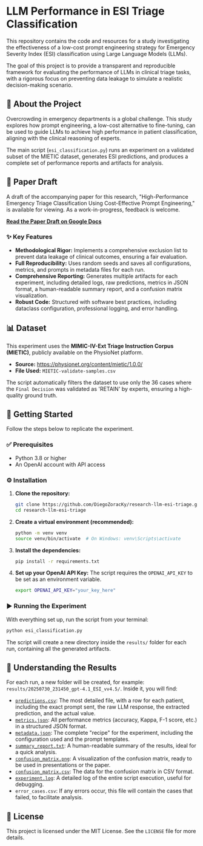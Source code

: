 # LLM Performance in ESI Triage Classification

This repository contains the code and resources for a study investigating the effectiveness of a low-cost prompt engineering strategy for Emergency Severity Index (ESI) classification using Large Language Models (LLMs).

The goal of this project is to provide a transparent and reproducible framework for evaluating the performance of LLMs in clinical triage tasks, with a rigorous focus on preventing data leakage to simulate a realistic decision-making scenario.

## 📜 About the Project

Overcrowding in emergency departments is a global challenge. This study explores how prompt engineering, a low-cost alternative to fine-tuning, can be used to guide LLMs to achieve high performance in patient classification, aligning with the clinical reasoning of experts.

The main script (`esi_classification.py`) runs an experiment on a validated subset of the MIETIC dataset, generates ESI predictions, and produces a complete set of performance reports and artifacts for analysis.

## 📄 Paper Draft

A draft of the accompanying paper for this research, "High-Performance Emergency Triage Classification Using Cost-Effective Prompt Engineering," is available for viewing. As a work-in-progress, feedback is welcome.

**[Read the Paper Draft on Google Docs](https://docs.google.com/document/d/1nWDxZZoFTt7uOHlm-gbFdwWYvWPSb-Ls0K5Jog7Oclg/edit?tab=t.0)**

### ✨ Key Features

* **Methodological Rigor:** Implements a comprehensive exclusion list to prevent data leakage of clinical outcomes, ensuring a fair evaluation.
* **Full Reproducibility:** Uses random seeds and saves all configurations, metrics, and prompts in metadata files for each run.
* **Comprehensive Reporting:** Generates multiple artifacts for each experiment, including detailed logs, raw predictions, metrics in JSON format, a human-readable summary report, and a confusion matrix visualization.
* **Robust Code:** Structured with software best practices, including dataclass configuration, professional logging, and error handling.

## 📊 Dataset

This experiment uses the **MIMIC-IV-Ext Triage Instruction Corpus (MIETIC)**, publicly available on the PhysioNet platform.

* **Source:** <https://physionet.org/content/mietic/1.0.0/>
* **File Used:** `MIETIC-validate-samples.csv`

The script automatically filters the dataset to use only the 36 cases where the `Final Decision` was validated as 'RETAIN' by experts, ensuring a high-quality ground truth.

## 🚀 Getting Started

Follow the steps below to replicate the experiment.

### ✅ Prerequisites

* Python 3.8 or higher
* An OpenAI account with API access

### ⚙️ Installation

1.  **Clone the repository:**
    ```bash
    git clone https://github.com/DiegoZoracKy/research-llm-esi-triage.git
    cd research-llm-esi-triage
    ```

2.  **Create a virtual environment (recommended):**
    ```bash
    python -m venv venv
    source venv/bin/activate  # On Windows: venv\Scripts\activate
    ```

3.  **Install the dependencies:**
    ```bash
    pip install -r requirements.txt
    ```

4.  **Set up your OpenAI API Key:**
    The script requires the `OPENAI_API_KEY` to be set as an environment variable.
    ```bash
    export OPENAI_API_KEY="your_key_here"
    ```

### ▶️ Running the Experiment

With everything set up, run the script from your terminal:

```bash
python esi_classification.py
```

The script will create a new directory inside the `results/` folder for each run, containing all the generated artifacts.

## 📂 Understanding the Results

For each run, a new folder will be created, for example: `results/20250730_231450_gpt-4.1_ESI_vv4.5/`. Inside it, you will find:

* [`predictions.csv`](./results/20250730_231450_gpt-4.1_ESI_vv4.5/predictions.csv): The most detailed file, with a row for each patient, including the exact prompt sent, the raw LLM response, the extracted prediction, and the actual value.
* [`metrics.json`](./results/20250730_231450_gpt-4.1_ESI_vv4.5/metrics.json): All performance metrics (accuracy, Kappa, F-1 score, etc.) in a structured JSON format.
* [`metadata.json`](./results/20250730_231450_gpt-4.1_ESI_vv4.5/metadata.json): The complete "recipe" for the experiment, including the configuration used and the prompt templates.
* [`summary_report.txt`](./results/20250730_231450_gpt-4.1_ESI_vv4.5/summary_report.txt): A human-readable summary of the results, ideal for a quick analysis.
* [`confusion_matrix.png`](./results/20250730_231450_gpt-4.1_ESI_vv4.5/confusion_matrix.png): A visualization of the confusion matrix, ready to be used in presentations or the paper.
* [`confusion_matrix.csv`](./results/20250730_231450_gpt-4.1_ESI_vv4.5/confusion_matrix.csv): The data for the confusion matrix in CSV format.
* [`experiment.log`](./results/20250730_231450_gpt-4.1_ESI_vv4.5/experiment.log): A detailed log of the entire script execution, useful for debugging.
* `error_cases.csv`: If any errors occur, this file will contain the cases that failed, to facilitate analysis.

## 📄 License

This project is licensed under the MIT License. See the `LICENSE` file for more details.

